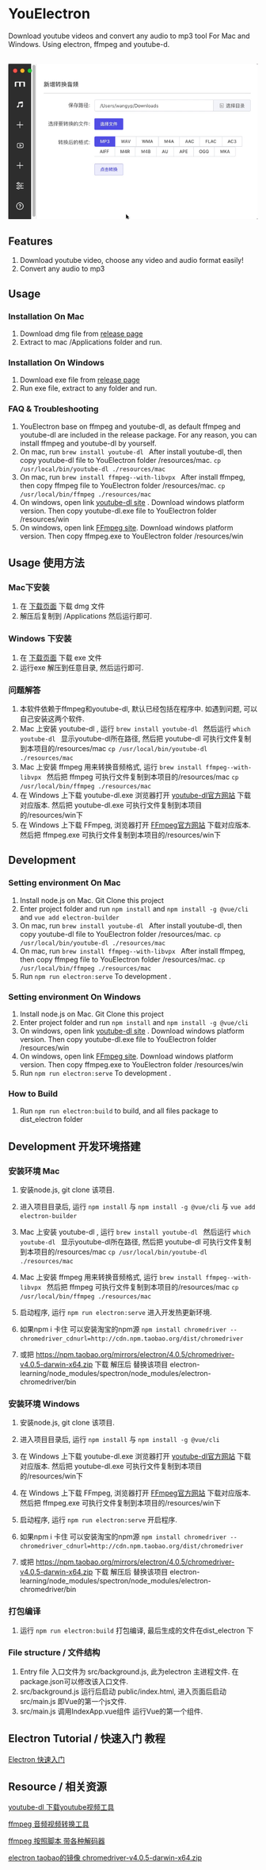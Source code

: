 # YouElectron

Download youtube videos and convert any audio to mp3 tool For Mac and Windows. Using electron, ffmpeg and youtube-d.

<div align="center">
	<br>
	<div>
		<img src="docs/demo.gif"/>
	</div>
</div>


## Features

1. Download youtube video, choose any video and audio format easily!
2. Convert any audio to mp3



## Usage

### Installation On Mac

1. Download dmg file from [release page](https://github.com/jinwyp/electron-learning/releases)
2. Extract to mac /Applications folder and run.

### Installation On Windows

1. Download exe file from [release page](https://github.com/jinwyp/electron-learning/releases)
2. Run exe file, extract to any folder and run.


### FAQ & Troubleshooting

1. YouElectron base on ffmpeg and youtube-dl,  as default ffmpeg and youtube-dl are included in the release package. For any reason, you can install ffmpeg and youtube-dl by yourself.
2. On mac, run  ```brew install youtube-dl ``` After install youtube-dl, then copy youtube-dl file to YouElectron folder /resources/mac. ``` cp /usr/local/bin/youtube-dl ./resources/mac ```
3. On mac, run ```brew install ffmpeg--with-libvpx ``` After install ffmpeg, then copy ffmpeg file to YouElectron folder /resources/mac. ``` cp /usr/local/bin/ffmpeg ./resources/mac ```
4. On windows, open link [youtube-dl site](https://youtube-dl.org/) . Download windows platform version. Then copy youtube-dl.exe file to YouElectron folder /resources/win
5. On windows, open link [FFmpeg site](https://ffmpeg.zeranoe.com/builds/). Download windows platform version. Then copy ffmpeg.exe to YouElectron folder /resources/win



## Usage 使用方法

###  Mac下安装

1. 在 [下载页面](https://github.com/jinwyp/electron-learning/releases) 下载 dmg 文件 
2. 解压后复制到 /Applications 然后运行即可.


### Windows 下安装

1. 在 [下载页面](https://github.com/jinwyp/electron-learning/releases) 下载 exe 文件 
2. 运行exe 解压到任意目录,  然后运行即可.


### 问题解答

1. 本软件依赖于ffmpeg和youtube-dl, 默认已经包括在程序中. 如遇到问题, 可以自己安装这两个软件.
2. Mac 上安装 youtube-dl , 运行 ```brew install youtube-dl ``` 然后运行 ```which youtube-dl ``` 显示youtube-dl所在路径, 然后把 youtube-dl 可执行文件复制到本项目的/resources/mac ``` cp /usr/local/bin/youtube-dl ./resources/mac ```
3. Mac 上安装 ffmpeg 用来转换音频格式, 运行 ```brew install ffmpeg--with-libvpx ```  然后把 ffmpeg 可执行文件复制到本项目的/resources/mac ``` cp /usr/local/bin/ffmpeg ./resources/mac ```
4. 在 Windows 上下载 youtube-dl.exe 浏览器打开 [youtube-dl官方网站](https://youtube-dl.org/) 下载对应版本. 然后把 youtube-dl.exe 可执行文件复制到本项目的/resources/win下
5. 在 Windows 上下载 FFmpeg, 浏览器打开 [FFmpeg官方网站](https://ffmpeg.zeranoe.com/builds/) 下载对应版本.  然后把 ffmpeg.exe 可执行文件复制到本项目的/resources/win下





## Development 



### Setting environment On Mac 

1. Install node.js on Mac. Git Clone this project
2. Enter project folder and  run ```npm install``` and ```npm install -g @vue/cli``` and ``` vue add electron-builder ```
3. On mac, run  ```brew install youtube-dl ``` After install youtube-dl, then copy youtube-dl file to YouElectron folder /resources/mac. ``` cp /usr/local/bin/youtube-dl ./resources/mac ```
4. On mac, run ```brew install ffmpeg--with-libvpx ``` After install ffmpeg, then copy ffmpeg file to YouElectron folder /resources/mac. ``` cp /usr/local/bin/ffmpeg ./resources/mac ```
5. Run ```npm run electron:serve```  To development .


### Setting environment On Windows

1. Install node.js on Mac. Git Clone this project
2. Enter project folder and  run ```npm install``` and ```npm install -g @vue/cli```
3. On windows, open link [youtube-dl site](https://youtube-dl.org/) . Download windows platform version. Then copy youtube-dl.exe file to YouElectron folder /resources/win
4. On windows, open link [FFmpeg site](https://ffmpeg.zeranoe.com/builds/). Download windows platform version. Then copy ffmpeg.exe to YouElectron folder /resources/win
5. Run ```npm run electron:serve```  To development .
 


### How to Build 

1. Run ```npm run electron:build```  to build, and all files package to dist_electron folder




## Development 开发环境搭建


### 安装环境 Mac

1. 安装node.js, git clone 该项目.
2. 进入项目目录后, 运行 ```npm install``` 与  ```npm install -g @vue/cli``` 与 ``` vue add electron-builder ```
3. Mac 上安装 youtube-dl , 运行 ```brew install youtube-dl ``` 然后运行 ```which youtube-dl ``` 显示youtube-dl所在路径, 然后把 youtube-dl 可执行文件复制到本项目的/resources/mac ``` cp /usr/local/bin/youtube-dl ./resources/mac ```
4. Mac 上安装 ffmpeg 用来转换音频格式, 运行 ```brew install ffmpeg--with-libvpx ```  然后把 ffmpeg 可执行文件复制到本项目的/resources/mac ``` cp /usr/local/bin/ffmpeg ./resources/mac ```
5. 启动程序, 运行 ```npm run electron:serve``` 进入开发热更新环境.

6. 如果npm i 卡住 可以安装淘宝的npm源 ``` npm install chromedriver --chromedriver_cdnurl=http://cdn.npm.taobao.org/dist/chromedriver ```
7. 或把 https://npm.taobao.org/mirrors/electron/4.0.5/chromedriver-v4.0.5-darwin-x64.zip 下载 解压后  替换该项目 electron-learning/node_modules/spectron/node_modules/electron-chromedriver/bin




### 安装环境 Windows 

1. 安装node.js, git clone 该项目.
2. 进入项目目录后, 运行 ```npm install``` 与  ```npm install -g @vue/cli```
3. 在 Windows 上下载 youtube-dl.exe 浏览器打开 [youtube-dl官方网站](https://youtube-dl.org/) 下载对应版本. 然后把 youtube-dl.exe 可执行文件复制到本项目的/resources/win下
4. 在 Windows 上下载 FFmpeg, 浏览器打开 [FFmpeg官方网站](https://ffmpeg.zeranoe.com/builds/) 下载对应版本.  然后把 ffmpeg.exe 可执行文件复制到本项目的/resources/win下
5. 启动程序, 运行 ```npm run electron:serve```  开启程序.

6. 如果npm i 卡住 可以安装淘宝的npm源 ``` npm install chromedriver --chromedriver_cdnurl=http://cdn.npm.taobao.org/dist/chromedriver ```
7. 或把 https://npm.taobao.org/mirrors/electron/4.0.5/chromedriver-v4.0.5-darwin-x64.zip 下载 解压后  替换该项目 electron-learning/node_modules/spectron/node_modules/electron-chromedriver/bin



### 打包编译 

1. 运行 ```npm run electron:build```  打包编译, 最后生成的文件在dist_electron 下



### File structure / 文件结构

1. Entry file 入口文件为 src/background.js, 此为electron 主进程文件. 在package.json可以修改该入口文件.
2. src/background.js 运行后启动 public/index.html,  进入页面后启动 src/main.js  即Vue的第一个js文件.
3. src/main.js 调用IndexApp.vue组件 运行Vue的第一个组件.









## Electron Tutorial / 快速入门 教程

[Electron 快速入门](https://github.com/nodejh/nodejh.github.io/issues/39)


## Resource / 相关资源

[youtube-dl 下载youtube视频工具](https://github.com/rg3/youtube-dl)

[ffmpeg 音频视频转换工具](https://ffmpeg.org/documentation.html)

[ffmpeg 按照脚本 带各种解码器](https://gist.github.com/clayton/6196167)

[electron taobao的镜像 chromedriver-v4.0.5-darwin-x64.zip](https://npm.taobao.org/mirrors/electron/4.0.5/)




